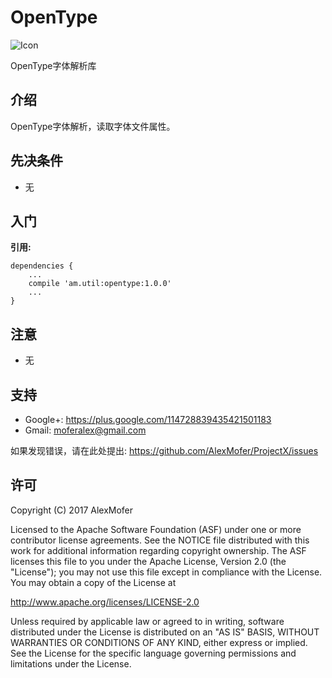 OpenType
============

<img src="icon.png" alt="Icon"/>

OpenType字体解析库

介绍
---

OpenType字体解析，读取字体文件属性。

先决条件
----

- 无

入门
---

**引用:**

```
dependencies {
    ...
    compile 'am.util:opentype:1.0.0'
    ...
}
```

注意
---

- 无

支持
---

- Google+: https://plus.google.com/114728839435421501183
- Gmail: moferalex@gmail.com

如果发现错误，请在此处提出:
https://github.com/AlexMofer/ProjectX/issues

许可
---

Copyright (C) 2017 AlexMofer

Licensed to the Apache Software Foundation (ASF) under one or more contributor
license agreements.  See the NOTICE file distributed with this work for
additional information regarding copyright ownership.  The ASF licenses this
file to you under the Apache License, Version 2.0 (the "License"); you may not
use this file except in compliance with the License.  You may obtain a copy of
the License at

http://www.apache.org/licenses/LICENSE-2.0

Unless required by applicable law or agreed to in writing, software
distributed under the License is distributed on an "AS IS" BASIS, WITHOUT
WARRANTIES OR CONDITIONS OF ANY KIND, either express or implied.  See the
License for the specific language governing permissions and limitations under
the License.